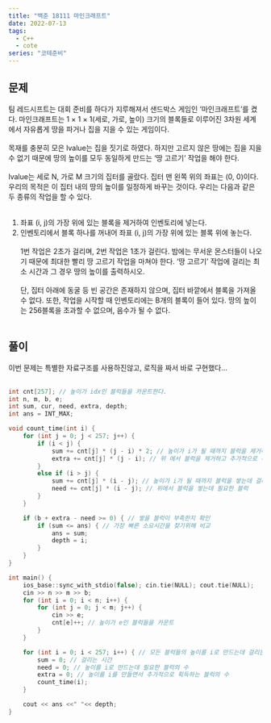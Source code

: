 ```yaml
---
title: "백준 18111 마인크래프트"
date: 2022-07-13
tags:
  - C++
  - cote
series: "코테준비"
---
```


## 문제

팀 레드시프트는 대회 준비를 하다가 지루해져서 샌드박스 게임인 ‘마인크래프트’를 켰다. 마인크래프트는 1 × 1 × 1(세로, 가로, 높이) 크기의 블록들로 이루어진 3차원 세계에서 자유롭게 땅을 파거나 집을 지을 수 있는 게임이다.
<br/><br/>
목재를 충분히 모은 lvalue는 집을 짓기로 하였다. 하지만 고르지 않은 땅에는 집을 지을 수 없기 때문에 땅의 높이를 모두 동일하게 만드는 ‘땅 고르기’ 작업을 해야 한다.
<br/><br/>
lvalue는 세로 N, 가로 M 크기의 집터를 골랐다. 집터 맨 왼쪽 위의 좌표는 (0, 0)이다. 우리의 목적은 이 집터 내의 땅의 높이를 일정하게 바꾸는 것이다. 우리는 다음과 같은 두 종류의 작업을 할 수 있다.
<br/><br/>

1. 좌표 (i, j)의 가장 위에 있는 블록을 제거하여 인벤토리에 넣는다.
2. 인벤토리에서 블록 하나를 꺼내어 좌표 (i, j)의 가장 위에 있는 블록 위에 놓는다.
   <br/><br/>
   1번 작업은 2초가 걸리며, 2번 작업은 1초가 걸린다. 밤에는 무서운 몬스터들이 나오기 때문에 최대한 빨리 땅 고르기 작업을 마쳐야 한다. ‘땅 고르기’ 작업에 걸리는 최소 시간과 그 경우 땅의 높이를 출력하시오.
   <br/><br/>
   단, 집터 아래에 동굴 등 빈 공간은 존재하지 않으며, 집터 바깥에서 블록을 가져올 수 없다. 또한, 작업을 시작할 때 인벤토리에는 B개의 블록이 들어 있다. 땅의 높이는 256블록을 초과할 수 없으며, 음수가 될 수 없다.
   <br/><br/>

## 풀이

이번 문제는 특별한 자료구조를 사용하진않고, 로직을 짜서 바로 구현했다...<br/><br/>

```c++
int cnt[257]; // 높이가 idx인 블럭들을 카운트한다.
int n, m, b, e;
int sum, cur, need, extra, depth;
int ans = INT_MAX;

void count_time(int i) {
	for (int j = 0; j < 257; j++) {
		if (i < j) {
			sum += cnt[j] * (j - i) * 2; // 높이가 i가 될 때까지 블럭을 제거하는데 걸리는 시간
			extra += cnt[j] * (j - i); // 위 에서 블럭을 제거하고 추가적으로 획득하는 블럭
		}
		else if (i > j) {
			sum += cnt[j] * (i - j); // 높이가 i가 될 때까지 블럭을 쌓는데 걸리는 시간
			need += cnt[j] * (i - j); // 위에서 블럭을 쌓는데 필요한 블럭
		}
	}

	if (b + extra - need >= 0) { // 쌓을 블럭이 부족한지 확인
		if (sum <= ans) { // 가장 빠른 소요시간을 찾기위해 비교
			ans = sum;
			depth = i;
		}
	}
}

int main() {
	ios_base::sync_with_stdio(false); cin.tie(NULL); cout.tie(NULL);
	cin >> n >> m >> b;
	for (int i = 0; i < n; i++) {
		for (int j = 0; j < m; j++) {
			cin >> e;
			cnt[e]++; // 높이가 e인 블럭들을 카운트
		}
	}

	for (int i = 0; i < 257; i++) { // 모든 블럭들의 높이를 i로 만드는데 걸리는 시간을 체크한다.
		sum = 0; // 걸리는 시간
		need = 0; // 높이를 i로 만드는데 필요한 블럭의 수
		extra = 0; // 높이를 i를 만들면서 추가적으로 획득하는 블럭의 수
		count_time(i);
	}

	cout << ans <<" "<< depth;
}
```
